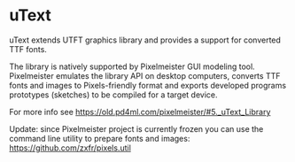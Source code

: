 uText
=====

uText extends UTFT graphics library and provides a support for converted TTF fonts.

The library is natively supported by Pixelmeister GUI modeling tool. Pixelmeister emulates the library API on desktop computers, converts TTF fonts and images to Pixels-friendly format and exports developed programs prototypes (sketches) to be compiled for a target device.

For more info see https://old.pd4ml.com/pixelmeister/#5._uText_Library

Update: since Pixelmeister project is currently frozen you can use the command line utility to prepare fonts and images:
https://github.com/zxfr/pixels.util
